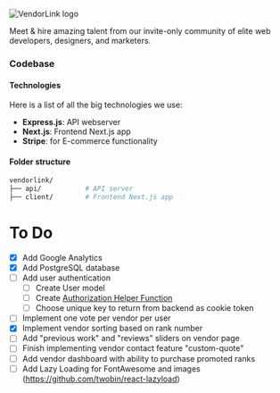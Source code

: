 ![VendorLink logo](https://i.imgur.com/MfmLwn3.png "VendorLink")

Meet & hire amazing talent from our invite-only community of elite web developers, designers, and marketers.

### Codebase
#### Technologies
Here is a list of all the big technologies we use:
- **Express.js**: API webserver
- **Next.js**: Frontend Next.js app
- **Stripe**: for E-commerce functionality

#### Folder structure
```sh
vendorlink/
├── api/           # API server
├── client/        # Frontend Next.js app
```

# To Do
- [x] Add Google Analytics
- [x] Add PostgreSQL database
- [ ] Add user authentication
  - [ ] Create User model
  - [ ] Create [Authorization Helper Function](https://dev.to/jolvera/user-authentication-with-nextjs-4023#authorization-helper-function)
  - [ ] Choose unique key to return from backend as cookie token
- [ ] Implement one vote per vendor per user
- [x] Implement vendor sorting based on rank number
- [ ] Add "previous work" and "reviews" sliders on vendor page
- [ ] Finish implementing vendor contact feature "custom-quote"
- [ ] Add vendor dashboard with ability to purchase promoted ranks
- [ ] Add Lazy Loading for FontAwesome and images (https://github.com/twobin/react-lazyload)